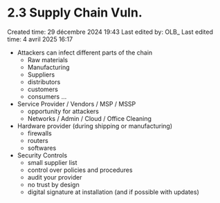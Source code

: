 # 2.3 Supply Chain Vuln.

Created time: 29 décembre 2024 19:43
Last edited by: OLB_
Last edited time: 4 avril 2025 16:17

- Attackers can infect different parts of the chain
    - Raw materials
    - Manufacturing
    - Suppliers
    - distributors
    - customers
    - consumers …
- Service Provider / Vendors / MSP / MSSP
    - opportunity for attackers
    - Networks / Admin / Cloud / Office Cleaning
- Hardware provider (during shipping or manufacturing)
    - firewalls
    - routers
    - softwares
- Security Controls
    - small supplier list
    - control over policies and procedures
    - audit your provider
    - no trust by design
    - digital signature at installation (and if possible with updates)